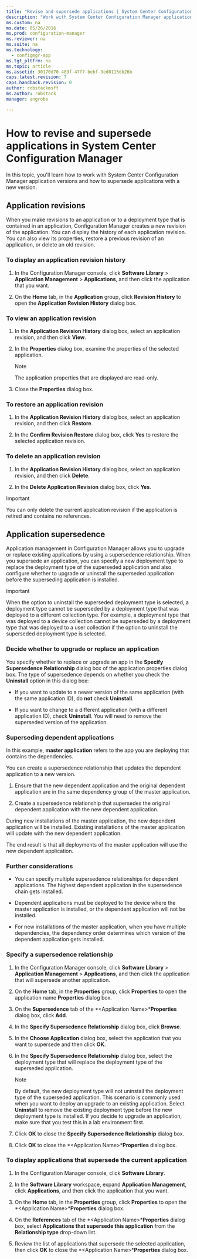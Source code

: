 ```yaml
---
title: "Revise and supersede applications | System Center Configuration Manager"
description: "Work with System Center Configuration Manager application versions and supersede applications."
ms.custom: na
ms.date: 05/26/2016
ms.prod: configuration-manager
ms.reviewer: na
ms.suite: na
ms.technology:
  - configmgr-app
ms.tgt_pltfrm: na
ms.topic: article
ms.assetid: 30170d70-489f-47f7-bebf-9ed0115db26b
caps.latest.revision: 7
caps.handback.revision: 0
author: robstackmsftms.author: robstackmanager: angrobe

---
```

# How to revise and supersede applications in System Center Configuration Manager
In this topic, you'll learn how to work with System Center Configuration Manager application versions and how to supersede applications with a new version.  

##  Application revisions  
 When you make revisions to an application or to a deployment type that is contained in an application, Configuration Manager creates a new revision of the application. You can display the history of each application revision. You can also view its properties, restore a previous revision of an application, or delete an old revision.  

### To display an application revision history  

1.  In the Configuration Manager console, click **Software Library** > **Application Management** > **Applications**, and then click the application that you want.  

3.  On the **Home** tab, in the **Application** group, click **Revision History** to open the **Application Revision History** dialog box.  

### To view an application revision  

1.  In the **Application Revision History** dialog box, select an application revision, and then click **View**.  

2.  In the **Properties** dialog box, examine the properties of the selected application.  

    > [!NOTE]  
    >  The application properties that are displayed are read-only.  

3.  Close the **Properties** dialog box.  

### To restore an application revision  

1.  In the **Application Revision History** dialog box, select an application revision, and then click **Restore**.  

2.  In the **Confirm Revision Restore** dialog box, click **Yes** to restore the selected application revision.  

### To delete an application revision  

1.  In the **Application Revision History** dialog box, select an application revision, and then click **Delete**.  

2.  In the **Delete Application Revision** dialog box, click **Yes**.  

> [!IMPORTANT]  
>  You can only delete the current application revision if the application is retired and contains no references.  

##  Application supersedence  
 Application management in Configuration Manager allows you to upgrade or replace existing applications by using a supersedence relationship. When you supersede an application, you can specify a new deployment type to replace the deployment type of the superseded application and also configure whether to upgrade or uninstall the superseded application before the superseding application is installed.  

> [!IMPORTANT]  
>  When the option to uninstall the superseded deployment type is selected, a deployment type cannot be superseded by a deployment type that was deployed to a different collection type.  For example, a deployment type that was deployed to a device collection cannot be superseded by a deployment type that was deployed to a user collection if the option to uninstall the superseded deployment type is selected.  

### Decide whether to upgrade or replace an application  
 You specify whether to replace or upgrade an app in the **Specify Supersedence Relationship** dialog box of the application properties dialog box. The type of supersedence depends on whether you check the **Uninstall** option in this dialog box:  

-   If you want to update to a newer version of the same application (with the same application ID), do **not** check **Uninstall**.  

-   If you want to change to a different application (with a different application ID), check **Uninstall**. You will need to remove the superseded version of the application.  

### Superseding dependent applications  
 In this example, **master application** refers to the app you are deploying that contains the dependencies.  

 You can create a supersedence relationship that updates the dependent application to a new version.  

1.  Ensure that the new dependent application and the original dependent application are in the same dependency group of the master application.  

2.  Create a supersedence relationship that supersedes the original dependent application with the new dependent application.  

 During new installations of the master application, the new dependent application will be installed. Existing installations of the master application will update with the new dependent application.  

 The end result is that all deployments of the master application will use the new dependent application.  

### Further considerations  

-   You can specify multiple supersedence relationships for dependent applications. The highest dependent application in the supersedence chain gets installed.  

-   Dependent applications must be deployed to the device where the master application is installed, or the dependent application will not be installed.  

-   For new installations of the master application, when you have multiple dependencies, the dependency order determines which version of the dependent application gets installed.  

### Specify a supersedence relationship  

1.  In the Configuration Manager console, click **Software Library** > **Application Management** > **Applications**, and then click the application that will supersede another application.  

3.  On the **Home** tab, in the **Properties** group, click **Properties** to open the application name **Properties** dialog box.  

4.  On the **Supersedence** tab of the *<Application Name\>***Properties** dialog box, click **Add**.  

5.  In the **Specify Supersedence Relationship** dialog box, click **Browse**.  

6.  In the **Choose Application** dialog box, select the application that you want to supersede and then click **OK**.  

7.  In the **Specify Supersedence Relationship** dialog box, select the deployment type that will replace the deployment type of the superseded application.  

    > [!NOTE]  
    >  By default, the new deployment type will not uninstall the deployment type of the superseded application. This scenario is commonly used when you want to deploy an upgrade to an existing application. Select **Uninstall** to remove the existing deployment type before the new deployment type is installed. If you decide to upgrade an application, make sure that you test this in a lab environment first.  

8.  Click **OK** to close the **Specify Supersedence Relationship** dialog box.  

9. Click **OK** to close the *<Application Name\>***Properties** dialog box.  

### To display applications that supersede the current application  

1.  In the Configuration Manager console, click **Software Library**.  

2.  In the **Software Library** workspace, expand **Application Management**, click **Applications**, and then click the application that you want.  

3.  On the **Home** tab, in the **Properties** group, click **Properties** to open the *<Application Name\>***Properties** dialog box.  

4.  On the **References** tab of the *<Application Name\>***Properties** dialog box, select **Applications that supersede this application** from the **Relationship type** drop-down list.  

5.  Review the list of applications that supersede the selected application, then click **OK** to close the *<Application Name\>***Properties** dialog box.  
